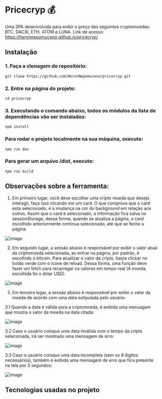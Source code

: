 # Pricecryp 💰

Uma SPA desenvolvida para exibir o preço das seguintes cryptomoedas: BTC, DACXI, ETH, ATOM e LUNA.
Link de acesso: https://heronnepomuceno.github.io/pricecryp/

## Instalação

### 1. Faça a clonagem do repositório:
```
git clone https://github.com/HeronNepomuceno/pricecryp.git
```

### 2. Entre na página do projeto:
```
cd pricecryp
```

### 3. Executando o comando abaixo, todos os módulos da lista de dependências vão ser instalados:
```
npm install
```

### Para rodar o projeto localmente na sua máquina, execute:
```
npm run dev
```

### Para gerar um arquivo /dist, execute:
```
npm run build
```

## Observações sobre a ferramenta:

1. Em primeiro lugar, você deve escolher uma cripto moeda que deseja interagir, faça isso clicando em um card. O que comprova que o card esta selecionado, é a mudança na cor do background em relação aos outros. Assim que o card é selecionado, a informação fica salva no sessionStorage, dessa forma, quando se atualiza a página, o card escolhido anteriormente continua selecionado, até que se feche a página. 

![image](https://user-images.githubusercontent.com/67935408/172897810-f80022fe-0b0b-4f3c-b9ca-b411e2d0937b.png)

2. Em segundo lugar, a sessão abaixo é responsável por exibir o valor atual da criptomoeda selecionada, ao entrar na página, por padrão, é escolhido o bitcoin. Para atualizar o valor da cripto, basta clickar no botão verde com o ícone de reload. Dessa forma, uma função deve fazer um fetch para recarregar os valores em tempo real (A moeda escolhida foi o dólar USD).

![image](https://user-images.githubusercontent.com/67935408/172898663-74522784-58f3-4fbd-bada-24bc4858cfd7.png)

3. Em terceiro lugar, a sessão abaixo é responsável por exibir o valor da moeda de acordo com uma data estipulada pelo usuário:
 
  3.1 Quando a data é válida para a criptomoeda, é exibida uma mensagem que mostra o valor da moeda na data citada:

  ![image](https://user-images.githubusercontent.com/67935408/172898904-27c3cfed-e45f-4a34-bed0-b0df3cb5d81b.png)

  3.2 Caso o usuário coloque uma data inválida com o tempo da cripto selecionada, irá ser mostrado uma mensagem de erro:

  ![image](https://user-images.githubusercontent.com/67935408/172899167-5e4fc5b2-b8eb-4ee0-83ea-5be0b7e8183a.png)

  3.3 Caso o usuário coloque uma data incompleta (sem os 8 dígitos necessários), também é exibida uma mensagem de erro que fica presente na tela por 3 segundos:

  ![image](https://user-images.githubusercontent.com/67935408/172899368-dbf4efed-432e-4212-bf06-cf1554b03bc2.png)


## Tecnologias usadas no projeto


